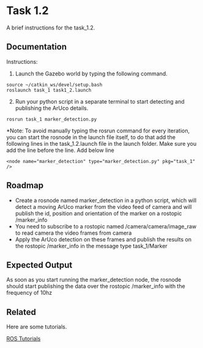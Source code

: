 
# Task 1.2

A brief instructions for the task_1.2.
## Documentation

Instructions:

1. Launch the Gazebo world by typing the following command.
```
source ~/catkin_ws/devel/setup.bash
roslaunch task_1 task1_2.launch
``` 
2. Run your python script in a separate terminal to start detecting and publishing the ArUco details.
```
rosrun task_1 marker_detection.py 
```
*Note: To avoid manually typing the rosrun command for every iteration, you can start the rosnode in the launch file itself, to do that add the following lines in the task_1.2.launch file in the launch folder. Make sure you add the line before the </launch> line.
Add below line
```
<node name="marker_detection" type="marker_detection.py" pkg="task_1" />
```



## Roadmap

- Create a rosnode named marker_detection in a python script, which will detect a moving ArUco marker from the video feed of camera and will publish the id, position and orientation of the marker on a rostopic /marker_info
- You need to subscribe to a rostopic named /camera/camera/image_raw to read camera the video frames from camera
- Apply the ArUco detection on these frames and publish the results on the rostopic /marker_info in the message type task_1/Marker



## Expected Output

As soon as you start running the marker_detection node, the rosnode should start publishing the data over the rostopic /marker_info with the frequency of 10hz
## Related

Here are some tutorials.

[ROS Tutorials](https://wiki.ros.org/ROS/Tutorials)

